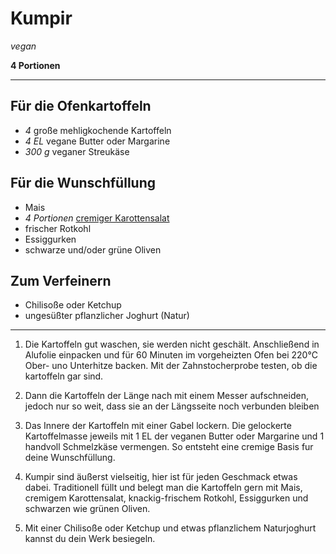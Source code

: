 # Kumpir

*vegan*

**4 Portionen**

---

## Für die Ofenkartoffeln

- *4* große mehligkochende Kartoffeln
- *4 EL* vegane Butter oder Margarine
- *300 g* veganer Streukäse

## Für die Wunschfüllung

- Mais
- *4 Portionen* [cremiger Karottensalat](Cremiger_Karottensalat.md)
- frischer Rotkohl
- Essiggurken
- schwarze und/oder grüne Oliven

## Zum Verfeinern

- Chilisoße oder Ketchup
- ungesüßter pflanzlicher Joghurt (Natur)

---

1. Die Kartoffeln gut waschen, sie werden nicht geschält. Anschließend in
   Alufolie einpacken und für 60 Minuten im vorgeheizten Ofen bei 220°C Ober-
   uno Unterhitze backen. Mit der Zahnstocherprobe testen, ob die kartoffeln gar
   sind.

2. Dann die Kartoffeln der Länge nach mit einem Messer aufschneiden, jedoch nur
   so weit, dass sie an der Längsseite noch verbunden bleiben

3. Das Innere der Kartoffeln mit einer Gabel lockern. Die gelockerte
   Kartoffelmasse jeweils mit 1 EL der veganen Butter oder Margarine und 1
   handvoll Schmelzkäse vermengen. So entsteht eine cremige Basis fur deine
   Wunschfüllung.

4. Kumpir sind äußerst vielseitig, hier ist für jeden Geschmack etwas dabei.
   Traditionell füllt und belegt man die Kartoffeln gern mit Mais, cremigem
   Karottensalat, knackig-frischem Rotkohl, Essiggurken und schwarzen wie grünen
   Oliven.

5. Mit einer Chilisoße oder Ketchup und etwas pflanzlichem Naturjoghurt kannst
   du dein Werk besiegeln.